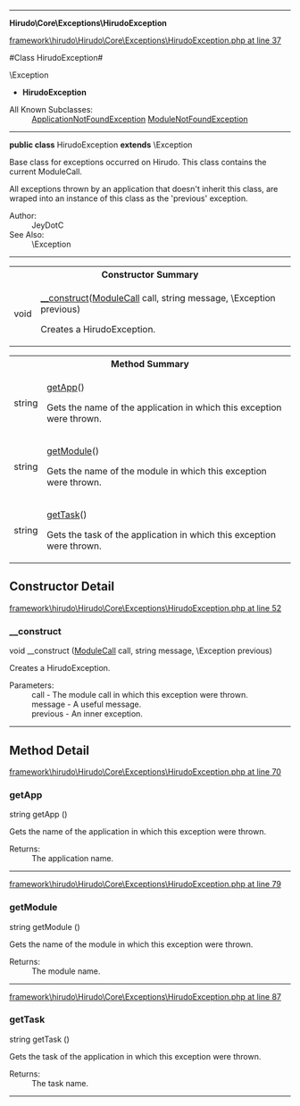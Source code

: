 

- - -

**Hirudo\Core\Exceptions\HirudoException**


<a href="https://github.com/JeyDotC/Hirudo/blob/master/framework/hirudo/Hirudo/Core/Exceptions/HirudoException.php#L37" target='_blank'>framework\hirudo\Hirudo\Core\Exceptions\HirudoException.php at line 37</a>

#Class HirudoException#

\Exception
* **HirudoException**


<dl>
<dt>All Known Subclasses:</dt>
<dd><a href="https://github.com/JeyDotC/Hirudo-docs/blob/master/Hirudo/Core/Exceptions/ApplicationNotFoundException.md">ApplicationNotFoundException</a> <a href="https://github.com/JeyDotC/Hirudo-docs/blob/master/Hirudo/Core/Exceptions/ModuleNotFoundException.md">ModuleNotFoundException</a> </dd>
</dl>



- - -

<p><strong>public  class</strong> <span>HirudoException</span>
<strong>extends</strong> \Exception

</p>

<div class="comment" id="overview_description"><p><p>Base class for exceptions occurred on Hirudo. This class contains the
current ModuleCall.</p></p><p><p>All exceptions thrown by an application that doesn't inherit this class,
are wraped into an instance of this class as the 'previous' exception.</p></p></div>

<dl>
<dt>Author:</dt>
<dd>JeyDotC</dd>
<dt>See Also:</dt>
<dd>\Exception</dd>
</dl>


- - -

<table id="summary_constructor">
<tr><th colspan="2">Constructor Summary</th></tr>
<tr>
<td><span class='k'></span> <span class='nx'>void</span></td>
<td class="description"><p class="name"><a href="#__construct">__construct</a>(<a href="https://github.com/JeyDotC/Hirudo/blob/master/hirudo/core/context/ModuleCall.md">ModuleCall</a> call, string message, \Exception previous)</p><p class="description">Creates a HirudoException.</p></td>
</tr>
</table>

<table id="summary_method">
<tr><th colspan="2">Method Summary</th></tr>
<tr>
<td><span class='k'></span> <span class='nx'>string</span></td>
<td class="description"><p class="name"><a href="#getapp">getApp</a>()</p><p class="description">Gets the name of the application in which this exception were thrown.</p></td>
</tr>
<tr>
<td><span class='k'></span> <span class='nx'>string</span></td>
<td class="description"><p class="name"><a href="#getmodule">getModule</a>()</p><p class="description">Gets the name of the module in which this exception were thrown.</p></td>
</tr>
<tr>
<td><span class='k'></span> <span class='nx'>string</span></td>
<td class="description"><p class="name"><a href="#gettask">getTask</a>()</p><p class="description">Gets the task of the application in which this exception were thrown.</p></td>
</tr>
</table>

<h2 id="detail_method">Constructor Detail</h2>

<a href="https://github.com/JeyDotC/Hirudo/blob/master/framework/hirudo/Hirudo/Core/Exceptions/HirudoException.php#L52" target='_blank'>framework\hirudo\Hirudo\Core\Exceptions\HirudoException.php at line 52</a>

<h3 id="__construct">__construct</h3>
<span class='k'></span> <span class='nx'>void</span> <span class='nf'>__construct</span> (<a href="https://github.com/JeyDotC/Hirudo/blob/master/hirudo/core/context/ModuleCall.md">ModuleCall</a> call, string message, \Exception previous)

<div class="details">
<p>Creates a HirudoException.</p><dl>
<dt>Parameters:</dt>
<dd>call - The module call in which this exception were thrown.</dd>
<dd>message - A useful message.</dd>
<dd>previous - An inner exception.</dd>
</dl>

</div>

- - -

<h2 id="detail_method">Method Detail</h2>

<a href="https://github.com/JeyDotC/Hirudo/blob/master/framework/hirudo/Hirudo/Core/Exceptions/HirudoException.php#L70" target='_blank'>framework\hirudo\Hirudo\Core\Exceptions\HirudoException.php at line 70</a>

<h3 id="getApp()">getApp</h3>
<span class='k'></span> <span class='nx'>string</span> <span class='nf'>getApp</span> ()

<div class="details">
<p>Gets the name of the application in which this exception were thrown.</p><dl>
<dt>Returns:</dt>
<dd>The application name.</dd>
</dl>

</div>

- - -


<a href="https://github.com/JeyDotC/Hirudo/blob/master/framework/hirudo/Hirudo/Core/Exceptions/HirudoException.php#L79" target='_blank'>framework\hirudo\Hirudo\Core\Exceptions\HirudoException.php at line 79</a>

<h3 id="getModule()">getModule</h3>
<span class='k'></span> <span class='nx'>string</span> <span class='nf'>getModule</span> ()

<div class="details">
<p>Gets the name of the module in which this exception were thrown.</p><dl>
<dt>Returns:</dt>
<dd>The module name.</dd>
</dl>

</div>

- - -


<a href="https://github.com/JeyDotC/Hirudo/blob/master/framework/hirudo/Hirudo/Core/Exceptions/HirudoException.php#L87" target='_blank'>framework\hirudo\Hirudo\Core\Exceptions\HirudoException.php at line 87</a>

<h3 id="getTask()">getTask</h3>
<span class='k'></span> <span class='nx'>string</span> <span class='nf'>getTask</span> ()

<div class="details">
<p>Gets the task of the application in which this exception were thrown.</p><dl>
<dt>Returns:</dt>
<dd>The task name.</dd>
</dl>

</div>

- - -

